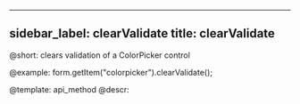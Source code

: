 
---
sidebar_label: clearValidate
title: clearValidate
---          

@short: clears validation of a ColorPicker control





@example:
form.getItem("colorpicker").clearValidate();


@template: api_method
@descr:


